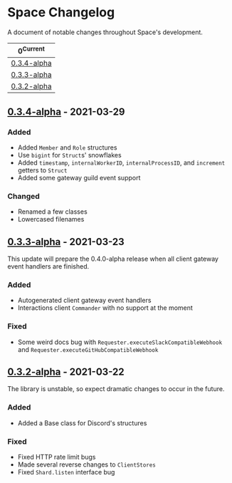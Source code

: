 # Space Changelog

A document of notable changes throughout Space's development.

| **0**<sup>Current</sup>                |
| -------------------------------------- |
| [0.3.4-alpha](#040-alpha---2021-03-29) |
| [0.3.3-alpha](#033-alpha---2021-03-23) |
| [0.3.2-alpha](#032-alpha---2021-03-22) |

## [0.3.4-alpha](https://github.com/Apacheli/Space/compare/183d3aa...0633844) - 2021-03-29

### Added

- Added `Member` and `Role` structures
- Use `bigint` for `Struct`s' snowflakes
- Added `timestamp`, `internalWorkerID`, `internalProcessID`, and `increment` getters to `Struct`
- Added some gateway guild event support

### Changed

- Renamed a few classes
- Lowercased filenames

## [0.3.3-alpha](https://github.com/Apacheli/Space/compare/cdf0a49...16c7e1c) - 2021-03-23

This update will prepare the 0.4.0-alpha release when all client gateway event
handlers are finished.

### Added

- Autogenerated client gateway event handlers
- Interactions client `Commander` with no support at the moment

### Fixed

- Some weird docs bug with `Requester.executeSlackCompatibleWebhook` and
  `Requester.executeGitHubCompatibleWebhook`

## [0.3.2-alpha](https://github.com/Apacheli/Space/compare/5d8fc8d...17af9c8) - 2021-03-22

The library is unstable, so expect dramatic changes to occur in the future.

### Added

- Added a Base class for Discord's structures

### Fixed

- Fixed HTTP rate limit bugs
- Made several reverse changes to `ClientStores`
- Fixed `Shard.listen` interface bug
